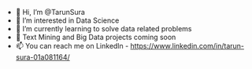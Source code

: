 - 👋 Hi, I’m @TarunSura
- 👀 I’m interested in Data Science
- 🌱 I’m currently learning to solve data related problems
- 👀 Text Mining and Big Data projects coming soon
- 📫 You can reach me on Linkedln - https://www.linkedin.com/in/tarun-sura-01a081164/

<!---
Tarun-Sura/Tarun-Sura is a ✨ special ✨ repository because its `README.md` (this file) appears on your GitHub profile.
You can click the Preview link to take a look at your changes.
--->
